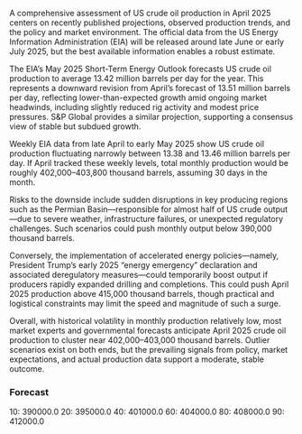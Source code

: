 A comprehensive assessment of US crude oil production in April 2025 centers on recently published projections, observed production trends, and the policy and market environment. The official data from the US Energy Information Administration (EIA) will be released around late June or early July 2025, but the best available information enables a robust estimate.

The EIA’s May 2025 Short-Term Energy Outlook forecasts US crude oil production to average 13.42 million barrels per day for the year. This represents a downward revision from April’s forecast of 13.51 million barrels per day, reflecting lower-than-expected growth amid ongoing market headwinds, including slightly reduced rig activity and modest price pressures. S&P Global provides a similar projection, supporting a consensus view of stable but subdued growth.

Weekly EIA data from late April to early May 2025 show US crude oil production fluctuating narrowly between 13.38 and 13.46 million barrels per day. If April tracked these weekly levels, total monthly production would be roughly 402,000–403,800 thousand barrels, assuming 30 days in the month.

Risks to the downside include sudden disruptions in key producing regions such as the Permian Basin—responsible for almost half of US crude output—due to severe weather, infrastructure failures, or unexpected regulatory challenges. Such scenarios could push monthly output below 390,000 thousand barrels.

Conversely, the implementation of accelerated energy policies—namely, President Trump’s early 2025 “energy emergency” declaration and associated deregulatory measures—could temporarily boost output if producers rapidly expanded drilling and completions. This could push April 2025 production above 415,000 thousand barrels, though practical and logistical constraints may limit the speed and magnitude of such a surge.

Overall, with historical volatility in monthly production relatively low, most market experts and governmental forecasts anticipate April 2025 crude oil production to cluster near 402,000–403,000 thousand barrels. Outlier scenarios exist on both ends, but the prevailing signals from policy, market expectations, and actual production data support a moderate, stable outcome.

### Forecast

10: 390000.0
20: 395000.0
40: 401000.0
60: 404000.0
80: 408000.0
90: 412000.0